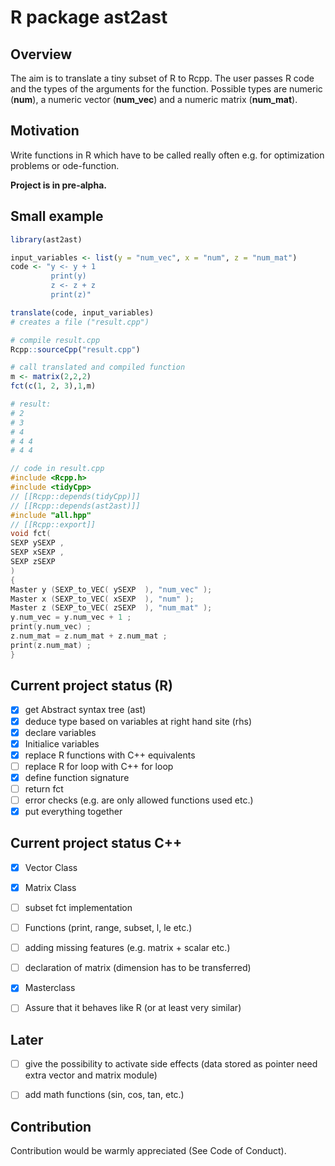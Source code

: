 # R package ast2ast

## Overview

The aim is to translate a tiny subset of R to Rcpp. The user passes R code and the types of the arguments for the function. Possible types are numeric (**num**), a numeric vector (**num_vec**) and a numeric matrix (**num_mat**).

## Motivation

Write functions in R which have to be called really often e.g. for optimization problems or ode-function. 

**Project is in pre-alpha.**

## Small example 

```R
library(ast2ast)

input_variables <- list(y = "num_vec", x = "num", z = "num_mat")
code <- "y <- y + 1
         print(y)
         z <- z + z
         print(z)"

translate(code, input_variables)
# creates a file ("result.cpp")

# compile result.cpp
Rcpp::sourceCpp("result.cpp")

# call translated and compiled function
m <- matrix(2,2,2)
fct(c(1, 2, 3),1,m)

# result:
# 2
# 3
# 4
# 4	4	
# 4	4
```

```Cpp
// code in result.cpp
#include <Rcpp.h>
#include <tidyCpp>
// [[Rcpp::depends(tidyCpp)]]
// [[Rcpp::depends(ast2ast)]]
#include "all.hpp" 
// [[Rcpp::export]]
void fct(
SEXP ySEXP ,
SEXP xSEXP ,
SEXP zSEXP
)
{
Master y (SEXP_to_VEC( ySEXP  ), "num_vec" );
Master x (SEXP_to_VEC( xSEXP  ), "num" );
Master z (SEXP_to_VEC( zSEXP  ), "num_mat" );
y.num_vec = y.num_vec + 1 ;
print(y.num_vec) ;
z.num_mat = z.num_mat + z.num_mat ; 
print(z.num_mat) ;
}
```

## Current project status (R)

- [x] get Abstract syntax tree (ast)
- [x] deduce type based on variables at right hand site (rhs)
- [x] declare variables
- [x] Initialice variables
- [x] replace R functions with C++ equivalents 
- [ ] replace R for loop with C++ for loop
- [x] define function signature
- [ ] return fct
- [ ] error checks (e.g. are only allowed functions used etc.)
- [x] put everything together 

## Current project status C++

- [x] Vector Class
- [x] Matrix Class
- [ ] subset fct implementation
- [ ] Functions (print, range, subset, l, le etc.)
- [ ] adding missing features (e.g. matrix + scalar etc.)
- [ ] declaration of matrix (dimension has to be transferred)
- [x] Masterclass

- [ ] Assure that it behaves like R (or at least very similar)

## Later

- [ ] give the possibility to activate side effects (data stored as pointer need extra vector and matrix module)
- [ ] add math functions (sin, cos, tan, etc.)



## Contribution

Contribution would be warmly appreciated (See Code of Conduct). 